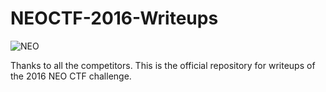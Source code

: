 # NEOCTF-2016-Writeups
![NEO](http://i.imgur.com/WMBdFED.png)

Thanks to all the competitors. This is the official repository for writeups of the 2016 NEO CTF challenge. 

